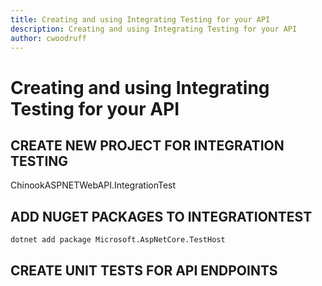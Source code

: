 ```yaml
---
title: Creating and using Integrating Testing for your API
description: Creating and using Integrating Testing for your API
author: cwoodruff
---
```

# Creating and using Integrating Testing for your API

## CREATE NEW PROJECT FOR INTEGRATION TESTING

ChinookASPNETWebAPI.IntegrationTest

## ADD NUGET PACKAGES TO INTEGRATIONTEST

```dos
dotnet add package Microsoft.AspNetCore.TestHost
```


## CREATE UNIT TESTS FOR API ENDPOINTS
